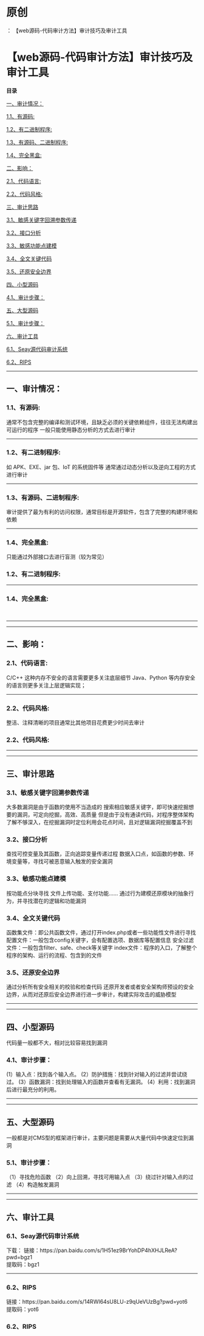 # 原创
：  【web源码-代码审计方法】审计技巧及审计工具

# 【web源码-代码审计方法】审计技巧及审计工具

**目录**

[一、审计情况：](#%E4%B8%80%E3%80%81%E5%AE%A1%E8%AE%A1%E6%83%85%E5%86%B5%EF%BC%9A)

[1.1、有源码:](#1.1%E3%80%81%E6%9C%89%E6%BA%90%E7%A0%81%3A)

[1.2、有二进制程序:](#1.2%E3%80%81%E6%9C%89%E4%BA%8C%E8%BF%9B%E5%88%B6%E7%A8%8B%E5%BA%8F%3A)

[1.3、有源码、二进制程序:](#1.3%E3%80%81%E6%9C%89%E6%BA%90%E7%A0%81%E3%80%81%E4%BA%8C%E8%BF%9B%E5%88%B6%E7%A8%8B%E5%BA%8F%3A)

[1.4、完全黑盒:](#1.4%E3%80%81%E5%AE%8C%E5%85%A8%E9%BB%91%E7%9B%92%3A)

[二、影响：](#%E4%BA%8C%E3%80%81%E5%BD%B1%E5%93%8D%EF%BC%9A)

[2.1、代码语言:](#2.1%E3%80%81%E4%BB%A3%E7%A0%81%E8%AF%AD%E8%A8%80%3A)

[2.2、代码风格:](#2.2%E3%80%81%E4%BB%A3%E7%A0%81%E9%A3%8E%E6%A0%BC%3A)

[三、审计思路](#%E4%B8%89%E3%80%81%E5%AE%A1%E8%AE%A1%E6%80%9D%E8%B7%AF)

[3.1、敏感关键字回溯参数传递](#3.1%E3%80%81%E6%95%8F%E6%84%9F%E5%85%B3%E9%94%AE%E5%AD%97%E5%9B%9E%E6%BA%AF%E5%8F%82%E6%95%B0%E4%BC%A0%E9%80%92)

[3.2、接口分析](#3.2%E3%80%81%E6%8E%A5%E5%8F%A3%E5%88%86%E6%9E%90)

[3.3、敏感功能点建模](#3.3%E3%80%81%E6%95%8F%E6%84%9F%E5%8A%9F%E8%83%BD%E7%82%B9%E5%BB%BA%E6%A8%A1)

[3.4、全文关键代码](#3.4%E3%80%81%E5%85%A8%E6%96%87%E5%85%B3%E9%94%AE%E4%BB%A3%E7%A0%81)

[3.5、还原安全边界](#3.5%E3%80%81%E8%BF%98%E5%8E%9F%E5%AE%89%E5%85%A8%E8%BE%B9%E7%95%8C)

[四、小型源码](#%E5%9B%9B%E3%80%81%E5%B0%8F%E5%9E%8B%E6%BA%90%E7%A0%81)

[4.1、审计步骤：](#4.1%E3%80%81%E5%AE%A1%E8%AE%A1%E6%AD%A5%E9%AA%A4%EF%BC%9A)

[五、大型源码](#%E4%BA%94%E3%80%81%E5%A4%A7%E5%9E%8B%E6%BA%90%E7%A0%81)

[5.1、审计步骤：](#5.1%E3%80%81%E5%AE%A1%E8%AE%A1%E6%AD%A5%E9%AA%A4%EF%BC%9A)

[六、审计工具](#%E5%85%AD%E3%80%81%E5%AE%A1%E8%AE%A1%E5%B7%A5%E5%85%B7)

[6.1、Seay源代码审计系统](#6.1%E3%80%81Seay%E6%BA%90%E4%BB%A3%E7%A0%81%E5%AE%A1%E8%AE%A1%E7%B3%BB%E7%BB%9F)

[6.2、RIPS](#6.2%E3%80%81RIPS)

---


## 一、审计情况：

> 
<h3>1.1、有源码: </h3>
通常不包含完整的编译和测试环境，且缺乏必须的关键依赖组件，往往无法构建出可运行的程序
一般只能使用静态分析的方式去进行审计
<hr/>
<h3>1.2、有二进制程序: </h3>
如 APK、EXE、jar 包、IoT 的系统固件等
通常通过动态分析以及逆向工程的方式进行审计
<hr/>
<h3>1.3、有源码、二进制程序: </h3>
审计提供了最为有利的访问权限，通常目标是开源软件，包含了完整的构建环境和依赖
<hr/>
<h3>1.4、完全黑盒: </h3>
只能通过外部接口去进行盲测（较为常见）


### 1.2、有二进制程序: 

---


### 1.4、完全黑盒: 

 

---


---


## 二、影响：

> 
<h3>2.1、代码语言: </h3>
C/C++ 这种内存不安全的语言需要更多关注底层细节
Java、Python 等内存安全的语言则更多关注上层逻辑实现；
<hr/>
<h3>2.2、代码风格: </h3>
整洁、注释清晰的项目通常比其他项目花费更少时间去审计


### 2.2、代码风格: 

---


---


## 三、审计思路

> 
<h3>3.1、敏感关键字回溯参数传递</h3>
大多数漏洞是由于函数的使用不当造成的
搜索相应敏感关键字，即可快速挖掘想要的漏洞，可定向挖掘，高效、高质量
但是由于没有通读代码，对程序整体架构了解不够深入，在挖掘漏洞时定位利用会花点时间，且对逻辑漏洞挖掘覆盖不到


> 
<h3>3.2、接口分析</h3>
查找可控变量及其函数，正向追踪变量传递过程
数据入口点，如函数的参数、环境变量等，寻找可被恶意输入触发的安全漏洞


> 
<h3>3.3、敏感功能点建模</h3>
按功能点分块寻找
文件上传功能、支付功能……
通过行为建模还原模块的抽象行为，并寻找潜在的逻辑和功能漏洞


> 
<h3>3.4、全文关键代码</h3>
函数集文件：即公共函数文件，通过打开index.php或者一些功能性文件进行寻找
配置文件：一般包含config关键字，会有配置选项、数据库等配置信息
安全过滤文件：一般包含filter、safe、check等关键字
index文件：程序的入口，了解整个程序的架构、运行的流程、包含到的文件


> 
<h3>3.5、还原安全边界</h3>
通过分析所有安全相关的校验和检查代码
还原开发者或者安全架构师预设的安全边界，从而对还原后安全边界进行进一步审计，构建实际攻击的威胁模型


---


---


## 四、小型源码

> 
代码量一般都不大，相对比较容易找到漏洞
<h3>4.1、审计步骤：</h3>
(1）输入点：找到各个输入点。
(2）防护措施：找到针对输入的过滤并尝试绕过。
(3）函数漏洞：找到处理输入的函数并查看有无漏洞。
(4）利用：找到漏洞后进行最充分的利用。


---


---


## 五、大型源码

> 
一般都是对CMS型的框架进行审计，主要问题是需要从大量代码中快速定位到漏洞
<h3>5.1、审计步骤：</h3>
（1）寻找危险函数
（2）向上回溯，寻找可用输入点
（3）绕过针对输入点的过滤
（4）构造触发漏洞


---


---


## 六、审计工具

> 
<h3>6.1、Seay源代码审计系统</h3>
下载：
链接：https://pan.baidu.com/s/1H51ez9BrYohDP4hXHJLReA?pwd=bgz1 <br/> 提取码：bgz1

<hr/>
<h3>6.2、RIPS</h3>
链接：https://pan.baidu.com/s/14RWI64sU8LU-z9qUeVUzBg?pwd=yot6 <br/> 提取码：yot6



### 6.2、RIPS
